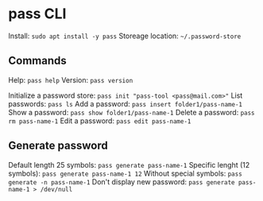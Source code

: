 # pass CLI

Install: `sudo apt install -y pass`
Storeage location: `~/.password-store`

## Commands
Help: `pass help`
Version: `pass version`

Initialize a password store: `pass init "pass-tool <pass@mail.com>"`
List passwords: `pass ls`
Add a password: `pass insert folder1/pass-name-1`
Show a password: `pass show folder1/pass-name-1`
Delete a password: `pass rm pass-name-1`
Edit a password: `pass edit pass-name-1`

## Generate password
Default length 25 symbols: `pass generate pass-name-1`
Specific lenght (12 symbols): `pass generate pass-name-1 12`
Without special symbols: `pass generate -n pass-name-1`
Don't display new password: `pass generate pass-name-1 > /dev/null`
